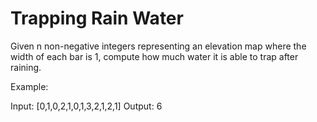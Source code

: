 # Trapping Rain Water
Given n non-negative integers representing an elevation map where the width of each bar is 1, compute how much water it is able to trap after raining.


Example:

Input: [0,1,0,2,1,0,1,3,2,1,2,1]
Output: 6
